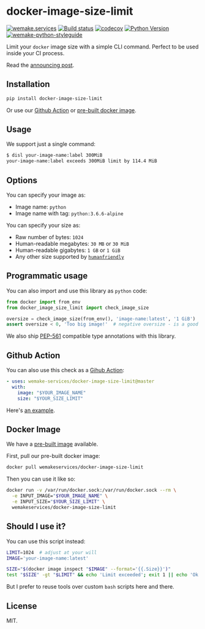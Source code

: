 # docker-image-size-limit

[![wemake.services](https://img.shields.io/badge/%20-wemake.services-green.svg?label=%20&logo=data%3Aimage%2Fpng%3Bbase64%2CiVBORw0KGgoAAAANSUhEUgAAABAAAAAQCAMAAAAoLQ9TAAAABGdBTUEAALGPC%2FxhBQAAAAFzUkdCAK7OHOkAAAAbUExURQAAAAAAAAAAAAAAAAAAAAAAAAAAAAAAAP%2F%2F%2F5TvxDIAAAAIdFJOUwAjRA8xXANAL%2Bv0SAAAADNJREFUGNNjYCAIOJjRBdBFWMkVQeGzcHAwksJnAPPZGOGAASzPzAEHEGVsLExQwE7YswCb7AFZSF3bbAAAAABJRU5ErkJggg%3D%3D)](https://wemake.services)
[![Build status](https://github.com/wemake-services/docker-image-size-limit/workflows/test/badge.svg?branch=master&event=push)](https://github.com/wemake-services/docker-image-size-limit/actions?query=workflow%3Atest)
[![codecov](https://codecov.io/gh/wemake-services/docker-image-size-limit/branch/master/graph/badge.svg)](https://codecov.io/gh/wemake-services/docker-image-size-limit)
[![Python Version](https://img.shields.io/pypi/pyversions/docker-image-size-limit.svg)](https://pypi.org/project/docker-image-size-limit/)
[![wemake-python-styleguide](https://img.shields.io/badge/style-wemake-000000.svg)](https://github.com/wemake-services/wemake-python-styleguide)

Limit your `docker` image size with a simple CLI command.
Perfect to be used inside your CI process.

Read the [announcing post](https://sobolevn.me/2019/03/announcing-docker-image-size-limit).


## Installation

```bash
pip install docker-image-size-limit
```

Or use our [Github Action](https://github.com/wemake-services/docker-image-size-limit#github-action) or [pre-built docker image](https://github.com/wemake-services/docker-image-size-limit#docker-image).


## Usage

We support just a single command:

```bash
$ disl your-image-name:label 300MiB
your-image-name:label exceeds 300MiB limit by 114.4 MiB
```


## Options

You can specify your image as:

- Image name: `python`
- Image name with tag: `python:3.6.6-alpine`

You can specify your size as:

- Raw number of bytes: `1024`
- Human-readable megabytes: `30 MB` or `30 MiB`
- Human-readable gigabytes: `1 GB` or `1 GiB`
- Any other size supported by [`humanfriendly`](https://humanfriendly.readthedocs.io/en/latest/api.html#humanfriendly.parse_size)


## Programmatic usage

You can also import and use this library as `python` code:

```python
from docker import from_env
from docker_image_size_limit import check_image_size

oversize = check_image_size(from_env(), 'image-name:latest', '1 GiB')
assert oversize < 0, 'Too big image!'  # negative oversize - is a good thing!
```

We also ship [PEP-561](https://www.python.org/dev/peps/pep-0561/)
compatible type annotations with this library.


## Github Action

You can also use this check as a [Gihub Action](https://github.com/marketplace/actions/docker-image-size-limit):

```yaml
- uses: wemake-services/docker-image-size-limit@master
  with:
    image: "$YOUR_IMAGE_NAME"
    size: "$YOUR_SIZE_LIMIT"
```

Here's [an example](https://github.com/wemake-services/docker-image-size-limit/actions?query=workflow%3Adisl).


## Docker Image

We have a [pre-built image](https://hub.docker.com/r/wemakeservices/docker-image-size-limit) available.

First, pull our pre-built docker image:

```bash
docker pull wemakeservices/docker-image-size-limit
```

Then you can use it like so:

```bash
docker run -v /var/run/docker.sock:/var/run/docker.sock --rm \
  -e INPUT_IMAGE="$YOUR_IMAGE_NAME" \
  -e INPUT_SIZE="$YOUR_SIZE_LIMIT" \
  wemakeservices/docker-image-size-limit
```


## Should I use it?

You can use this script instead:

```bash
LIMIT=1024  # adjust at your will
IMAGE='your-image-name:latest'

SIZE="$(docker image inspect "$IMAGE" --format='{{.Size}}')"
test "$SIZE" -gt "$LIMIT" && echo 'Limit exceeded'; exit 1 || echo 'Ok!'
```

But I prefer to reuse tools over
custom `bash` scripts here and there.


## License

MIT.
